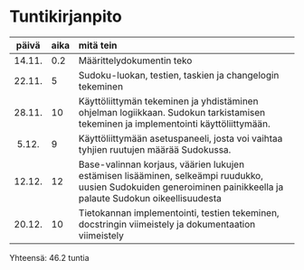 # Tuntikirjanpito

| päivä | aika | mitä tein |
| :----:|:-----| :----- |
| 14.11. | 0.2 | Määrittelydokumentin teko |
| 22.11. | 5 | Sudoku-luokan, testien, taskien ja changelogin tekeminen |
| 28.11. | 10 | Käyttöliittymän tekeminen ja yhdistäminen ohjelman logiikkaan. Sudokun tarkistamisen tekeminen ja implementointi käyttöliittymään. |
| 5.12. | 9 | Käyttöliittymään asetuspaneeli, josta voi vaihtaa tyhjien ruutujen määrää Sudokussa. |
| 12.12. | 12 | Base-valinnan korjaus, väärien lukujen estämisen lisääminen, selkeämpi ruudukko, uusien Sudokuiden generoiminen painikkeella ja palaute Sudokun oikeellisuudesta |
| 20.12. | 10 | Tietokannan implementointi, testien tekeminen, docstringin viimeistely ja dokumentaation viimeistely |

Yhteensä: 46.2 tuntia